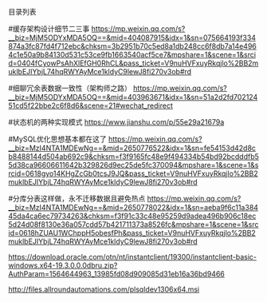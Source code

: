 目录列表

#缓存架构设计细节二三事
https://mp.weixin.qq.com/s?__biz=MjM5ODYxMDA5OQ==&mid=404087915&idx=1&sn=075664193f334874a3fc87fd4f712ebc&chksm=3b2951b70c5ed8a1db248cc6f8db7a14e4964c1e50a9b84130d531c53ce9fb1663540acf5ce7&mpshare=1&scene=1&srcid=0404fCyowPsAhXlEfGH0RhCL&pass_ticket=V9nuHVFxuyRkqjlo%2BB2muklbEJIYbjL74hqRWYAyMce1kldyC9lewJ8fi270v3ob#rd

#细聊冗余表数据一致性（架构师之路）
https://mp.weixin.qq.com/s?__biz=MjM5ODYxMDA5OQ==&mid=403963671&idx=1&sn=51a2d2fd70212451cd5f22bbe2c6f8d6&scene=21#wechat_redirect





#状态机的两种实现模式
https://www.jianshu.com/p/55e29a21679a


#MySQL优化思想基本都在这了
https://mp.weixin.qq.com/s?__biz=MzI4NTA1MDEwNg==&mid=2650776522&idx=1&sn=fe54153d42d8cb8488144d504ab692c9&chksm=f3f9165fc48e9f494334b54bd92bcdddfb55d38ca96606611642b329826d9ec25de5fc370094&mpshare=1&scene=1&srcid=0618gyo14KHgZcGb0tcsJ9JQ&pass_ticket=V9nuHVFxuyRkqjlo%2BB2muklbEJIYbjL74hqRWYAyMce1kldyC9lewJ8fi270v3ob#rd

#分库分表这样做，永不迁移数据且避免热点
https://mp.weixin.qq.com/s?__biz=MzI4NTA1MDEwNg==&mid=2650778022&idx=1&sn=aeba9f6c11a38445da4ca6ec79734263&chksm=f3f91c33c48e95259d9adea496b906c18ec5d24d08f8130e36a057cdd57b421711373a8526fc&mpshare=1&scene=1&srcid=0618hZUAU1WChppH5obesfPh&pass_ticket=V9nuHVFxuyRkqjlo%2BB2muklbEJIYbjL74hqRWYAyMce1kldyC9lewJ8fi270v3ob#rd




https://download.oracle.com/otn/nt/instantclient/19300/instantclient-basic-windows.x64-19.3.0.0.0dbru.zip?AuthParam=1564644963_13985fd08d909085d31eb16a36bd9466


http://files.allroundautomations.com/plsqldev1306x64.msi
